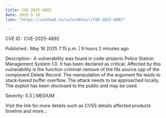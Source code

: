 ```yaml
---
title: CVE-2025-4892
date: 2025-5-18
lien: "https://cvefeed.io/vuln/detail/CVE-2025-4892"

---
```


CVE ID : CVE-2025-4892

Published :  May 18
2025
7:15 p.m. | 9 hours
2 minutes ago

Description : A vulnerability was found in code-projects Police Station Management System 1.0. It has been declared as critical. Affected by this vulnerability is the function criminal::remove of the file source.cpp of the component Delete Record. The manipulation of the argument No leads to stack-based buffer overflow. The attack needs to be approached locally. The exploit has been disclosed to the public and may be used.

Severity: 5.3 | MEDIUM

Visit the link for more details
such as CVSS details
affected products
timeline
and more...
